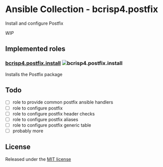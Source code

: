 # Ansible Collection - bcrisp4.postfix

Install and configure Postfix

*WIP*

## Implemented roles

### [bcrisp4.postfix.install](https://github.com/bcrisp4/ansible-collection-postfix/tree/main/roles/install) ![bcrisp4.postfix.install](https://github.com/bcrisp4/ansible-collection-postfix/workflows/bcrisp4.postfix.install/badge.svg)

Installs the Postfix package


## Todo
- [ ] role to provide common postfix ansible handlers
- [ ] role to configure postfix
- [ ] role to configure postfix header checks
- [ ] role to configure postfix aliases
- [ ] role to configure postfix generic table
- [ ] probably more

## License

Released under the [MIT license](https://raw.githubusercontent.com/bcrisp4/ansible-collection-postfix/main/LICENSE.txt)
